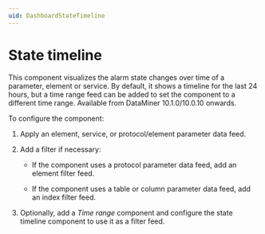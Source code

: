 ```yaml
---
uid: DashboardStateTimeline
---
```


# State timeline

This component visualizes the alarm state changes over time of a parameter, element or service. By default, it shows a timeline for the last 24 hours, but a time range feed can be added to set the component to a different time range. Available from DataMiner 10.1.0/10.0.10 onwards.

To configure the component:

1. Apply an element, service, or protocol/element parameter data feed.

1. Add a filter if necessary:

   - If the component uses a protocol parameter data feed, add an element filter feed.

   - If the component uses a table or column parameter data feed, add an index filter feed.

1. Optionally, add a *Time range* component and configure the state timeline component to use it as a filter feed.
